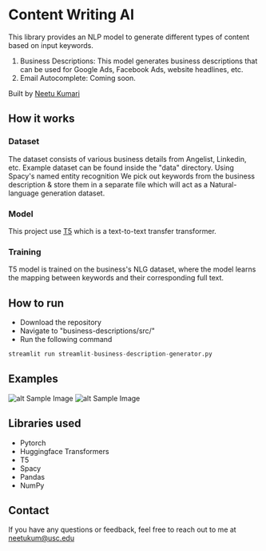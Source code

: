 # Content Writing AI

This library provides an NLP model to generate different types of content based on input keywords.
1. Business Descriptions: This model generates business descriptions that can be used for Google Ads, Facebook Ads, website headlines, etc.
2. Email Autocomplete: Coming soon.

Built by [Neetu Kumari](https://neetukumari.com/)

##  How it works
### Dataset
The dataset consists of various business details from Angelist, Linkedin, etc. Example dataset can be found inside the "data" directory.
Using Spacy's named entity recognition We pick out keywords from the business description & store them in a separate file which will act as a Natural-language generation dataset.

### Model
This project use [T5](https://ai.googleblog.com/2020/02/exploring-transfer-learning-with-t5.html) which is a text-to-text transfer transformer.


### Training
T5 model is trained on the business's NLG dataset, where the model learns the mapping between keywords and their corresponding full text.


## How to run
- Download the repository
- Navigate to "business-descriptions/src/"
- Run the following command
```py
streamlit run streamlit-business-description-generator.py
```
## Examples
![alt Sample Image](https://github.com/iamneetuk/content-generator-ai-assitant//blob/main/examples/business-description-1.png?raw=true)
![alt Sample Image](https://github.com/iamneetuk/content-generator-ai-assitant//blob/main/examples/business-description-2.png?raw=true)

## Libraries used
- Pytorch
- Huggingface Transformers
- T5
- Spacy
- Pandas
- NumPy

## Contact
If you have any questions or feedback, feel free to reach out to me at <neetukum@usc.edu>
